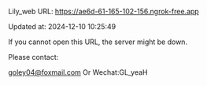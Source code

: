 Lily_web URL: https://ae6d-61-165-102-156.ngrok-free.app

Updated at: 2024-12-10 10:25:49

If you cannot open this URL, the server might be down.

Please contact: 

goley04@foxmail.com Or Wechat:GL_yeaH